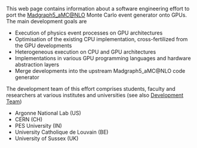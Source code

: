 This web page contains information about a software engineering effort to port the [Madgraph5_aMC@NLO](https://launchpad.net/mg5amcnlo) Monte Carlo event generator onto GPUs. The main development goals are

- Execution of physics event processes on GPU architectures
- Optimisation of the existing CPU implementation, cross-fertilized from the GPU developments 
- Heterogeneous execution on CPU and GPU architectures
- Implementations in various GPU programming languages and hardware abstraction layers
- Merge developments into the upstream Madgraph5_aMC@NLO code generator 

The development team of this effort comprises students, faculty and researchers at various institutes and universities (see also [Development Team](https://github.com/orgs/madgraph5/people))

- Argonne National Lab (US)
- CERN (CH)
- PES University (IN)
- University Catholique de Louvain (BE)
- University of Sussex (UK)
